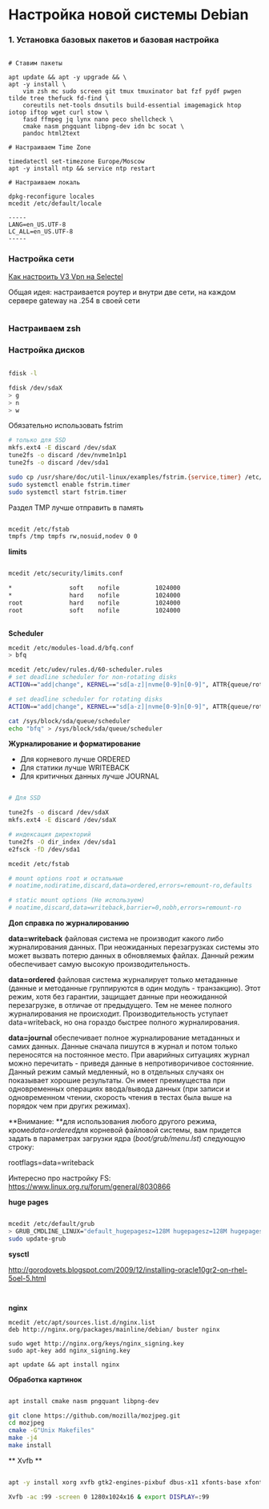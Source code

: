 Настройка новой системы Debian
==============================

### 1. Установка базовых пакетов и базовая настройка

```(bash)

# Ставим пакеты

apt update && apt -y upgrade && \
apt -y install \
    vim zsh mc sudo screen git tmux tmuxinator bat fzf pydf pwgen tilde tree thefuck fd-find \
    coreutils net-tools dnsutils build-essential imagemagick htop iotop iftop wget curl stow \
    fasd ffmpeg jq lynx nano peco shellcheck \
    cmake nasm pngquant libpng-dev idn bc socat \
    pandoc html2text

# Настраиваем Time Zone

timedatectl set-timezone Europe/Moscow
apt -y install ntp && service ntp restart

# Настраиваем локаль

dpkg-reconfigure locales
mcedit /etc/default/locale

-----
LANG=en_US.UTF-8
LC_ALL=en_US.UTF-8
-----

```

### Настройка сети

[Как настроить V3 Vpn на Selectel](https://kb.selectel.ru/docs/networks-services/l3_vpn/routes/)

Общая идея: настраивается роутер и внутри две сети, на каждом сервере gateway на .254 в своей сети

```

```

### Настраиваем zsh


### Настройка дисков

```bash

fdisk -l

fdisk /dev/sdaX
> g 
> n
> w

```

Обязательно использовать fstrim

```bash
# только для SSD
mkfs.ext4 -E discard /dev/sdaX
tune2fs -o discard /dev/nvme1n1p1
tune2fs -o discard /dev/sda1

sudo cp /usr/share/doc/util-linux/examples/fstrim.{service,timer} /etc/systemd/system
sudo systemctl enable fstrim.timer
sudo systemctl start fstrim.timer

```

Раздел TMP лучше отправить в память

```bash

mcedit /etc/fstab
tmpfs /tmp tmpfs rw,nosuid,nodev 0 0

```

**limits**

```bash

mcedit /etc/security/limits.conf

*                soft    nofile          1024000
*                hard    nofile          1024000
root             hard    nofile          1024000
root             soft    nofile          1024000
        
```

**Scheduler**

```bash
mcedit /etc/modules-load.d/bfq.conf
> bfq

mcedit /etc/udev/rules.d/60-scheduler.rules
# set deadline scheduler for non-rotating disks
ACTION=="add|change", KERNEL=="sd[a-z]|nvme[0-9]n[0-9]", ATTR{queue/rotational}=="0", ATTR{queue/scheduler}="bfq"

# set deadline scheduler for rotating disks
ACTION=="add|change", KERNEL=="sd[a-z]|nvme[0-9]n[0-9]", ATTR{queue/rotational}=="1", ATTR{queue/scheduler}="deadline"

cat /sys/block/sda/queue/scheduler
echo "bfq" > /sys/block/sda/queue/scheduler


```

**Журналирование и форматирование**

- Для корневого лучше ORDERED
- Для статики лучше WRITEBACK
- Для критичных данных лучше JOURNAL


```bash

# Для SSD

tune2fs -o discard /dev/sdaX
mkfs.ext4 -E discard /dev/sdaX

# индексация директорий
tune2fs -O dir_index /dev/sda1
e2fsck -fD /dev/sda1

mcedit /etc/fstab

# mount options root и остальные
# noatime,nodiratime,discard,data=ordered,errors=remount-ro,defaults

# static mount options (Не используем)
# noatime,discard,data=writeback,barrier=0,nobh,errors=remount-ro

```

**Доп справка по журналированию**

**data=writeback** файловая система не производит какого либо журналирования данных. При неожиданных перезагрузках системы это может вызвать потерю данных в обновляемых файлах. Данный режим обеспечивает самую высокую производительность.

**data=ordered** файловая система журналирует только метаданные (данные и методанные группируются в один модуль - транзакцию). Этот режим, хотя без гарантии, защищает данные при неожиданной перезагрузке, в отличае от предыдущего. Тем не менее полного журналирования не происходит. Производительность уступает data=writeback, но она гораздо быстрее полного журналирования.

**data=journal** обеспечивает полное журналирование метаданных и самих данных. Данные сначала пишутся в журнал и потом только переносятся на постоянное место. При аварийных ситуациях журнал можно перечитать - приведя данные в непротиворичивое состоянние. Данный режим самый медленный, но в отдельных случаях он показывает хорошие результаты. Он имеет преимущества при одновременных операциях ввода/вывода данных (при записи и одновременном чтении, скорость чтения в тестах была выше на порядок чем при других режимах).

**Внимание: **для использования любого другого режима, кроме*data=ordered*для корневой файловой системы, вам придется задать в параметрах загрузки ядра (*boot/grub/menu.lst*) следующую строку:

rootflags=data=writeback

Интересно про настройку FS:
https://www.linux.org.ru/forum/general/8030866

**huge pages**

```bash

mcedit /etc/default/grub
> GRUB_CMDLINE_LINUX="default_hugepagesz=128M hugepagesz=128M hugepages=1024"
sudo update-grub

```

**sysctl**

http://gorodovets.blogspot.com/2009/12/installing-oracle10gr2-on-rhel-5oel-5.html

```config


```

**nginx**

```
mcedit /etc/apt/sources.list.d/nginx.list
deb http://nginx.org/packages/mainline/debian/ buster nginx

sudo wget http://nginx.org/keys/nginx_signing.key
sudo apt-key add nginx_signing.key

apt update && apt install nginx
```

**Обработка картинок**

```bash

apt install cmake nasm pngquant libpng-dev 

git clone https://github.com/mozilla/mozjpeg.git
cd mozjpeg
cmake -G"Unix Makefiles"
make -j4 
make install

```



** Xvfb ** 

```bash

apt -y install xorg xvfb gtk2-engines-pixbuf dbus-x11 xfonts-base xfonts-100dpi xfonts-75dpi xfonts-cyrillic xfonts-scalable imagemagick x11-apps libnss3-dev libgdk-pixbuf2.0-dev libgtk-3-dev libxss-dev

Xvfb -ac :99 -screen 0 1280x1024x16 & export DISPLAY=:99


```
